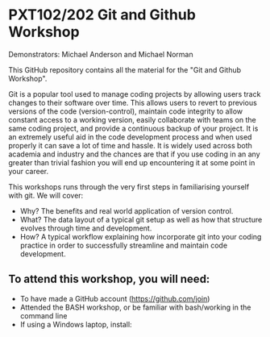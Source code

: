 # PXT102/202 Git and Github Workshop
Demonstrators: Michael Anderson and Michael Norman

This GitHub repository contains all the material for the "Git and Github Workshop".

Git is a popular tool used to manage coding projects by allowing users track changes to their software over time. This allows users to revert to previous versions of the code (version-control), maintain code integrity to allow constant access to a working version, easily collaborate with teams on the same coding project, and provide a continuous backup of your project. It is an extremely useful aid in the code development process and when used properly it can save a lot of time and hassle. It is widely used across both academia and industry and the chances are that if you use coding in an any greater than trivial fashion you will end up encountering it at some point in your career.

This workshops runs through the very first steps in familiarising yourself with git. We will cover:
* Why? The benefits and real world application of version control.
* What? The data layout of a typical git setup as well as how that structure evolves through time and development.
* How? A typical workflow explaining how incorporate git into your coding practice in order to successfully streamline and maintain code development.

## To attend this workshop, you will need:
* To have made a GitHub account (https://github.com/join)
* Attended the BASH workshop, or be familiar with bash/working in the command line
* If using a Windows laptop, install: 
